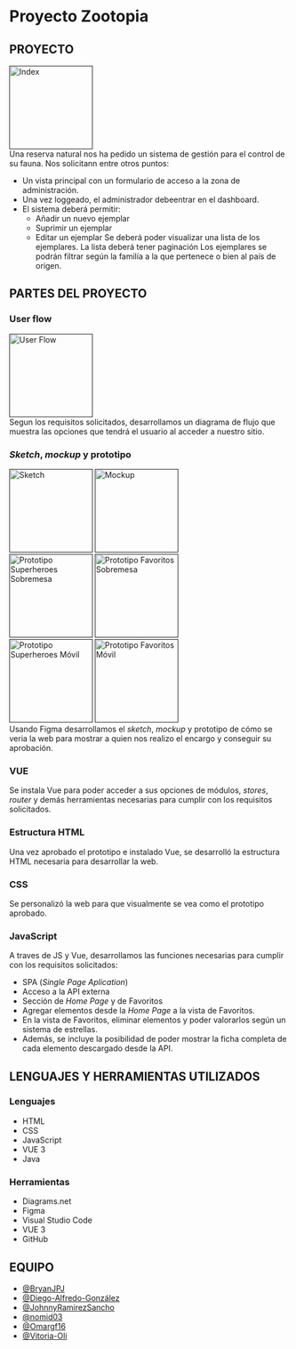 # Proyecto Zootopia
## PROYECTO
<a href="" target="_blank"><img src="" alt="Index" width="150"></a>   
Una reserva natural nos ha pedido un sistema de gestión para el control de su fauna.
Nos solicitann entre otros puntos:
- Un vista principal con un formulario de acceso a la zona de administración.
- Una vez loggeado, el administrador debeentrar en el dashboard.
- El sistema deberá permitir:
    - Añadir un nuevo ejemplar
    - Suprimir un ejemplar
    - Editar un ejemplar
Se deberá poder visualizar una lista de los ejemplares.
La lista deberá tener paginación
Los ejemplares se podrán filtrar según la familía a la que pertenece o bien al país de origen.
## PARTES DEL PROYECTO
### User flow
<a href="" target="_blank"><img src="" alt="User Flow" width="150"></a>   
Segun los requisitos solicitados, desarrollamos un diagrama de flujo que muestra las opciones que tendrá el usuario al acceder a nuestro sitio.
### *Sketch*, *mockup* y prototipo
<a href="" target="_blank"><img src="" alt="Sketch" width="150"></a>
<a href="" target="_blank"><img src="" alt="Mockup" width="150"></a>   
<a href="" target="_blank"><img src="" alt="Prototipo Superheroes Sobremesa" width="150"></a>
<a href="" target="_blank"><img src="" alt="Prototipo Favoritos Sobremesa" width="150"></a>   
<a href="" target="_blank"><img src="" alt="Prototipo Superheroes Móvil" width="150"></a>
<a href="" target="_blank"><img src="" alt="Prototipo Favoritos Móvil" width="150"></a>   
Usando Figma desarrollamos el *sketch*, *mockup* y prototipo de cómo se veria la web para mostrar a quien nos realizo el encargo y conseguir su aprobación.
### VUE
Se instala Vue para poder acceder a sus opciones de módulos, *stores*, *router* y demás herramientas necesarias para cumplir con los requisitos solicitados.
### Estructura HTML
Una vez aprobado el prototipo e instalado Vue, se desarrolló la estructura HTML necesaria para desarrollar la web.
### CSS
Se personalizó la web para que visualmente se vea como el prototipo aprobado.
### JavaScript
A traves de JS y Vue, desarrollamos las funciones necesarias para cumplir con los requisitos solicitados:
- SPA (*Single Page Aplication*)
- Acceso a la API externa
- Sección de *Home Page* y de Favoritos
- Agregar elementos desde la *Home Page* a la vista de Favoritos.
- En la vista de Favoritos, eliminar elementos y poder valorarlos según un sistema de estrellas.
- Además, se incluye la posibilidad de poder mostrar la ficha completa de cada elemento descargado desde la API.
## LENGUAJES Y HERRAMIENTAS UTILIZADOS
### Lenguajes
- HTML
- CSS
- JavaScript
- VUE 3
- Java
### Herramientas
- Diagrams.net
- Figma
- Visual Studio Code
- VUE 3
- GitHub
## EQUIPO
- [@BryanJPJ](https://github.com/BryanJPJ)
- [@Diego-Alfredo-González](https://github.com/diegofred10)
- [@JohnnyRamirezSancho](https://github.com/JohnnyRamirezSancho)
- [@nomid03](https://github.com/nomid03)
- [@Omargf16](https://github.com/Omargf16)
- [@Vitoria-Oli](https://github.com/Vitoria-Oli)
